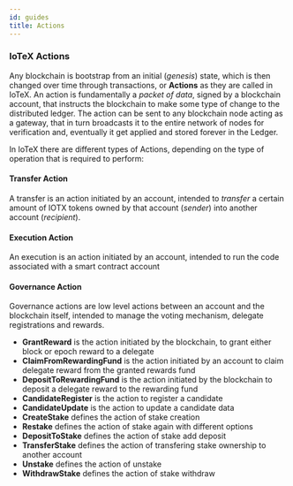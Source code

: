```yaml
---
id: guides
title: Actions
---
```


### IoTeX Actions

Any blockchain is bootstrap from an initial (_genesis_) state, which is then changed over time through transactions, or **Actions** as they are called in IoTeX. An action is fundamentally a _packet of data_, signed by a blockchain account, that instructs the blockchain to make some type of change to the distributed ledger. The action can be sent to any blockchain node acting as a gateway, that in turn broadcasts it to the entire network of nodes for verification and, eventually it get applied and stored forever in the Ledger.

In IoTeX there are different types of Actions, depending on the type of operation that is required to perform:

#### Transfer Action

A transfer is an action initiated by an account, intended to _transfer_ a certain amount of IOTX tokens owned by that account (_sender_) into another account (_recipient_).

#### Execution Action

An execution is an action initiated by an account, intended to run the code associated with a smart contract account

#### Governance Action

Governance actions are low level actions between an account and the blockchain itself, intended to manage the voting mechanism, delegate registrations and rewards.

- **GrantReward** is the action initiated by the blockchain, to grant either block or epoch reward to a delegate
- **ClaimFromRewardingFund** is the action initiated by an account to claim delegate reward from the granted rewards fund
- **DepositToRewardingFund** is the action initiated by the blockchain to deposit a delegate reward to the rewarding fund
- **CandidateRegister** is the action to register a candidate
- **CandidateUpdate** is the action to update a candidate data
- **CreateStake** defines the action of stake creation
- **Restake** defines the action of stake again with different options
- **DepositToStake** defines the action of stake add deposit
- **TransferStake** defines the action of transfering stake ownership to another account
- **Unstake** defines the action of unstake
- **WithdrawStake** defines the action of stake withdraw
